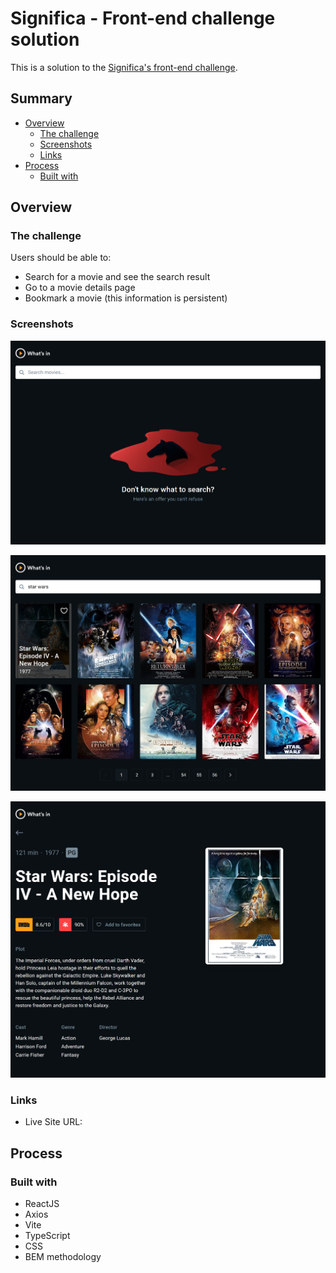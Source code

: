 # Significa - Front-end challenge solution

This is a solution to the [Significa's front-end challenge](https://github.com/Significa/frontend-challenge). 

## Summary

- [Overview](#overview)
  - [The challenge](#the-challenge)
  - [Screenshots](#screenshots)
  - [Links](#links)
- [Process](#process)
  - [Built with](#built-with)

## Overview

### The challenge

Users should be able to:

- Search for a movie and see the search result
- Go to a movie details page
- Bookmark a movie (this information is persistent)

### Screenshots

![](./data/home.png)

![](./data/search-result.png)

![](./data/movie-details.png)

### Links

- Live Site URL: []()

## Process

### Built with

- ReactJS
- Axios
- Vite
- TypeScript
- CSS
- BEM methodology